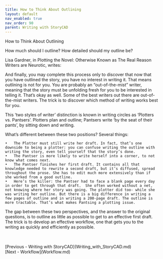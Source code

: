 ```yaml
---
title: How to Think About Outlining
layout: default
nav_enabled: true
nav_order: 90
parent: Writing with StoryCAD
---
```


How to Think About Outlining


How much should I outline? How detailed should my outline be? 

Lisa Gardner, in Plotting the Novel: Otherwise Known as The Real Reason Writers are Neurotic, writes:

And finally, you may complete this process only to discover that now that you have outlined the story, you have no interest in writing it. That means outlining is not for you. You are probably an “out-of-the-mist” writer, meaning that the story must be unfolding fresh for you to be interested in telling it. That’s okay as well. Some of the best writers out there are out-of-the-mist writers. The trick is to discover which method of writing works best for you. 

This ‘two styles of writer’ distinction is known in writing circles as ‘Plotters vs. Pantsers’. Plotters plan and outline; Pantsers write ‘by the seat of their pants’, by sitting down and writing. 

What’s different between these two positions? Several things: 

	•	The Plotter must still write her draft. In fact, that’s one downside to being a plotter: you can confuse writing the outline with writing the story, even tell yourself that the story’s done.
	•	The Pantser is more likely to write herself into a corner, to not know what comes next.
	•	The Pantser finishes her first draft. It contains all that knowledge needed to rewrite a second draft, but it’s diffused, spread throughout the prose. She has to edit much more extensively than if she worked from a good outline.
	•	Here’s the killer: the Pantser had to face a blank page every day in order to get through that draft.  She often worked without a net, not knowing where her story was going. The plotter did too- while she was writing her outline. But there is a big difference in writing a few pages of outline and in writing a 200-page draft. The outline is more tractable. That’s what makes Pantsing a plotting issue.

The gap between these two perspectives,  and the answer to the original questions, is to outline as little as possible to get to an effective first draft. The trick is to develop an effective workflow, one that gets you to the writing as quickly and efficiently as possible.



	

 <br/>
 <br/>
[Previous - Writing with StoryCAD](Writing_with_StoryCAD.md) <br/>
[Next - Workflow](Workflow.md) <br/>
